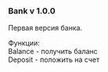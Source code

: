 ### Bank v 1.0.0

Первая версия банка.

Функции:  
Balance - получить баланс  
Deposit - положить на счет  